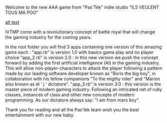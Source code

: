 Welcome to the new AAA game from "Pas'Tèk" indie studio "ILS VEULENT TOUS MA POO"

[alt text](D9MrrrdWwAAfw3f.png)



IVTMP come with a revolutionary concept of battle royal that will change the gaming industry for the coming years.

In the root folder you will find 3 apps containing one version of this amazing game each :
"app.rb" is version 1.0 with basics game play and no player choice
"app_2.rb" is version 2.0 : in this new version we push the concept forward by adding the first artificial intelligence (AI) in the gaming industry. This will allow non-player-characters to attack the player following a pattern made by our leading software developer known as "Boris the big boy", in collaboration with his fellow companions "To the migthy rider" and "Marion also known as el ' j ' dictatore".
"app_3.rb" is version 3.0 : this version is the master piece of modern gaming industry. Following an intricated net of ruby classes, instances of class and other new concepts of modern programming. As our dictatore always say: "I am from mars boy".

Thank you for reading and all the Pas'tèk team wish you the best entertainment with our new baby.


